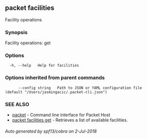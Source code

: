## packet facilities

Facility operations

### Synopsis

Facility operations: get

### Options

```
  -h, --help   Help for facilities
```

### Options inherited from parent commands

```
      --config string   Path to JSON or YAML configuration file (default "/Users/jasmingacic/.packet-cli.json")
```

### SEE ALSO

* [packet](packet.md)	 - Command line interface for Packet Host
* [packet facilities get](packet_facilities_get.md)	 - Retrieves a list of available facilities.

###### Auto generated by spf13/cobra on 2-Jul-2018
